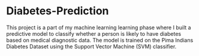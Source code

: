 # Diabetes-Prediction
This project is a part of my machine learning learning phase where I built a predictive model to classify whether a person is likely to have diabetes based on medical diagnostic data. The model is trained on the Pima Indians Diabetes Dataset using the Support Vector Machine (SVM) classifier.
